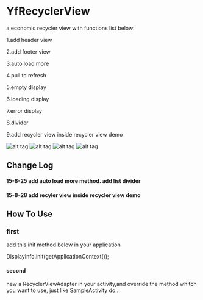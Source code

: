 # YfRecyclerView
a economic recycler view with functions list below:

1.add header view

2.add footer view

3.auto load more

4.pull to refresh

5.empty display

6.loading display

7.error display

8.divider

9.add recycler view inside recycler view demo

![alt tag](https://github.com/yefengfreedom/RecyclerViewWithHeaderFooterLoadingEmptyViewErrorView/blob/master/preview/1.png)
![alt tag](https://github.com/yefengfreedom/RecyclerViewWithHeaderFooterLoadingEmptyViewErrorView/blob/master/preview/3.png)
![alt tag](https://github.com/yefengfreedom/RecyclerViewWithHeaderFooterLoadingEmptyViewErrorView/blob/master/preview/4.png)
![alt tag](https://github.com/yefengfreedom/RecyclerViewWithHeaderFooterLoadingEmptyViewErrorView/blob/master/preview/5.png)

## Change Log
#### 15-8-25  add auto load more method.  add list divider

#### 15-8-28  add recyler view inside recycler view demo

## How To Use

### first
add this init method below in your application

DisplayInfo.init(getApplicationContext());


#### second
new a RecyclerViewAdapter in your activity,and override the method whitch you want to use, just like SampleActivity do...
